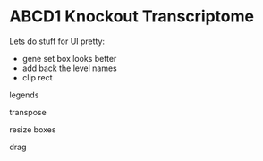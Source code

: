 # ABCD1 Knockout Transcriptome


Lets do stuff for UI pretty:
- gene set box looks better
- add back the level names
- clip rect


legends


transpose


resize boxes


drag

